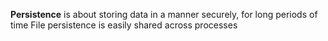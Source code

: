 **Persistence** is about storing data in a manner securely, for long periods of time
File persistence is easily shared across processes